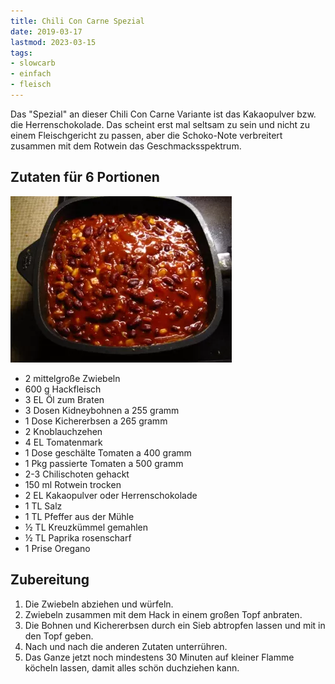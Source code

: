 ```yaml
---
title: Chili Con Carne Spezial
date: 2019-03-17
lastmod: 2023-03-15
tags:
- slowcarb
- einfach
- fleisch
---
```


Das "Spezial" an dieser Chili Con Carne Variante ist das Kakaopulver bzw. die Herrenschokolade. Das scheint erst mal seltsam zu sein und nicht zu einem Fleischgericht zu passen, aber die Schoko-Note verbreitert zusammen mit dem Rotwein das Geschmacksspektrum.

## Zutaten für 6 Portionen
![Teller mit Chili Con Carne und Reis](/img/chili-con-carne-spezial.webp)

- 2         mittelgroße Zwiebeln
- 600 g     Hackfleisch
- 3 EL      Öl zum Braten
- 3 Dosen   Kidneybohnen a 255 gramm
- 1 Dose    Kichererbsen a 265 gramm
- 2         Knoblauchzehen
- 4 EL      Tomatenmark
- 1 Dose    geschälte Tomaten a 400 gramm
- 1 Pkg     passierte Tomaten a 500 gramm
- 2-3       Chilischoten gehackt
- 150 ml    Rotwein trocken
- 2 EL      Kakaopulver oder Herrenschokolade
- 1 TL      Salz
- 1 TL      Pfeffer aus der Mühle
- ½ TL      Kreuzkümmel gemahlen
- ½ TL      Paprika rosenscharf
- 1 Prise   Oregano

## Zubereitung
1. Die Zwiebeln abziehen und würfeln.
2. Zwiebeln zusammen mit dem Hack in einem großen Topf anbraten.
3. Die Bohnen und Kichererbsen durch ein Sieb abtropfen lassen und mit in den Topf geben.
4. Nach und nach die anderen Zutaten unterrühren.
5. Das Ganze jetzt noch mindestens 30 Minuten auf kleiner Flamme köcheln lassen, damit alles schön duchziehen kann.
